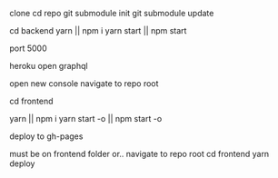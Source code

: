 clone
cd repo
git submodule init
git submodule update

cd backend
yarn || npm i
yarn start || npm start

port 5000

heroku open graphql

open new console
navigate to repo root

cd frontend

yarn || npm i
yarn start -o || npm start -o

deploy to gh-pages

must be on frontend folder or..
navigate to repo root
cd frontend
yarn deploy
